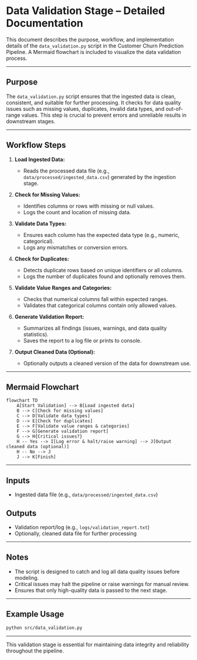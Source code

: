 # Data Validation Stage – Detailed Documentation

This document describes the purpose, workflow, and implementation details of the `data_validation.py` script in the Customer Churn Prediction Pipeline. A Mermaid flowchart is included to visualize the data validation process.

---

## Purpose

The `data_validation.py` script ensures that the ingested data is clean, consistent, and suitable for further processing. It checks for data quality issues such as missing values, duplicates, invalid data types, and out-of-range values. This step is crucial to prevent errors and unreliable results in downstream stages.

---

## Workflow Steps

1. **Load Ingested Data:**  
   - Reads the processed data file (e.g., `data/processed/ingested_data.csv`) generated by the ingestion stage.

2. **Check for Missing Values:**  
   - Identifies columns or rows with missing or null values.
   - Logs the count and location of missing data.

3. **Validate Data Types:**  
   - Ensures each column has the expected data type (e.g., numeric, categorical).
   - Logs any mismatches or conversion errors.

4. **Check for Duplicates:**  
   - Detects duplicate rows based on unique identifiers or all columns.
   - Logs the number of duplicates found and optionally removes them.

5. **Validate Value Ranges and Categories:**  
   - Checks that numerical columns fall within expected ranges.
   - Validates that categorical columns contain only allowed values.

6. **Generate Validation Report:**  
   - Summarizes all findings (issues, warnings, and data quality statistics).
   - Saves the report to a log file or prints to console.

7. **Output Cleaned Data (Optional):**  
   - Optionally outputs a cleaned version of the data for downstream use.

---

## Mermaid Flowchart

```mermaid
flowchart TD
    A[Start Validation] --> B[Load ingested data]
    B --> C[Check for missing values]
    C --> D[Validate data types]
    D --> E[Check for duplicates]
    E --> F[Validate value ranges & categories]
    F --> G[Generate validation report]
    G --> H{Critical issues?}
    H -- Yes --> I[Log error & halt/raise warning] --> J[Output cleaned data (optional)]
    H -- No --> J
    J --> K[Finish]
```

---

## Inputs

- Ingested data file (e.g., `data/processed/ingested_data.csv`)

## Outputs

- Validation report/log (e.g., `logs/validation_report.txt`)
- Optionally, cleaned data file for further processing

---

## Notes

- The script is designed to catch and log all data quality issues before modeling.
- Critical issues may halt the pipeline or raise warnings for manual review.
- Ensures that only high-quality data is passed to the next stage.

---

## Example Usage

```bash
python src/data_validation.py
```

---

This validation stage is essential for maintaining data integrity and reliability throughout the pipeline.